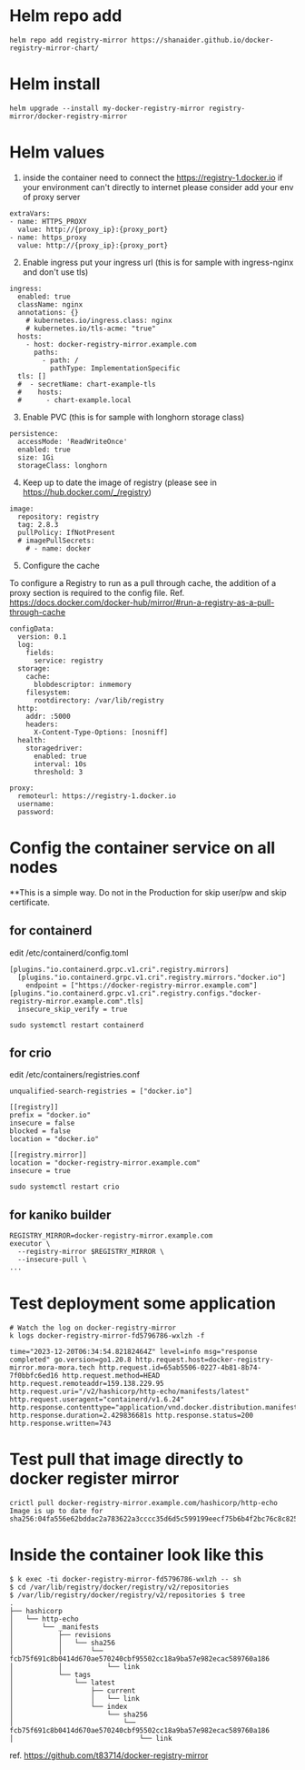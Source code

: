 # Helm repo add
```
helm repo add registry-mirror https://shanaider.github.io/docker-registry-mirror-chart/
```
# Helm install
```
helm upgrade --install my-docker-registry-mirror registry-mirror/docker-registry-mirror 
```
# Helm values
1. inside the container need to connect the https://registry-1.docker.io if your environment can't directly to internet please consider add your env of proxy server
```
extraVars:
- name: HTTPS_PROXY
  value: http://{proxy_ip}:{proxy_port}
- name: https_proxy
  value: http://{proxy_ip}:{proxy_port}
```
2. Enable ingress put your ingress url (this is for sample with ingress-nginx and don't use tls)
```
ingress:
  enabled: true
  className: nginx
  annotations: {}
    # kubernetes.io/ingress.class: nginx
    # kubernetes.io/tls-acme: "true"
  hosts:
    - host: docker-registry-mirror.example.com
      paths:
        - path: /
          pathType: ImplementationSpecific
  tls: []
  #  - secretName: chart-example-tls
  #    hosts:
  #      - chart-example.local
```
3. Enable PVC (this is for sample with longhorn storage class)
```
persistence:
  accessMode: 'ReadWriteOnce'
  enabled: true
  size: 1Gi
  storageClass: longhorn
```
4. Keep up to date the image of registry (please see in https://hub.docker.com/_/registry)
```
image:
  repository: registry
  tag: 2.8.3
  pullPolicy: IfNotPresent
  # imagePullSecrets:
    # - name: docker
```
5. Configure the cache

To configure a Registry to run as a pull through cache, the addition of a proxy section is required to the config file.
Ref. https://docs.docker.com/docker-hub/mirror/#run-a-registry-as-a-pull-through-cache
```
configData:
  version: 0.1
  log:
    fields:
      service: registry
  storage:
    cache:
      blobdescriptor: inmemory
    filesystem:
      rootdirectory: /var/lib/registry
  http:
    addr: :5000
    headers:
      X-Content-Type-Options: [nosniff]
  health:
    storagedriver:
      enabled: true
      interval: 10s
      threshold: 3

proxy:
  remoteurl: https://registry-1.docker.io
  username:
  password:
```

# Config the container service on all nodes
**This is a simple way. Do not in the Production for skip user/pw and skip certificate.
## for containerd

edit /etc/containerd/config.toml
```
[plugins."io.containerd.grpc.v1.cri".registry.mirrors]
  [plugins."io.containerd.grpc.v1.cri".registry.mirrors."docker.io"]
    endpoint = ["https://docker-registry-mirror.example.com"]
[plugins."io.containerd.grpc.v1.cri".registry.configs."docker-registry-mirror.example.com".tls]
  insecure_skip_verify = true
```

```
sudo systemctl restart containerd
```

## for crio
edit /etc/containers/registries.conf

```
unqualified-search-registries = ["docker.io"]
​
[[registry]]
prefix = "docker.io"
insecure = false
blocked = false
location = "docker.io"
​
[[registry.mirror]]
location = "docker-registry-mirror.example.com"
insecure = true
```

```
sudo systemctl restart crio
```
## for kaniko builder
```
REGISTRY_MIRROR=docker-registry-mirror.example.com
executor \ 
  --registry-mirror $REGISTRY_MIRROR \
  --insecure-pull \
...
```
# Test deployment some application

```kubectl create deployment http-echo --image hashicorp/http-echo
# Watch the log on docker-registry-mirror
k logs docker-registry-mirror-fd5796786-wxlzh -f

time="2023-12-20T06:34:54.82182464Z" level=info msg="response completed" go.version=go1.20.8 http.request.host=docker-registry-mirror.mora-mora.tech http.request.id=65ab5506-0227-4b81-8b74-7f0bbfc6ed16 http.request.method=HEAD http.request.remoteaddr=159.138.229.95 http.request.uri="/v2/hashicorp/http-echo/manifests/latest" http.request.useragent="containerd/v1.6.24" http.response.contenttype="application/vnd.docker.distribution.manifest.list.v2+json" http.response.duration=2.429836681s http.response.status=200 http.response.written=743
```
# Test pull that image directly to docker register mirror
```
crictl pull docker-registry-mirror.example.com/hashicorp/http-echo
Image is up to date for sha256:04fa556e62bddac2a783622a3cccc35d6d5c599199eecf75b6b4f2bc76c8c825
```
# Inside the container look like this
```
$ k exec -ti docker-registry-mirror-fd5796786-wxlzh -- sh
$ cd /var/lib/registry/docker/registry/v2/repositories
$ /var/lib/registry/docker/registry/v2/repositories $ tree
.
├── hashicorp
│   └── http-echo
│       └── _manifests
│           ├── revisions
│           │   └── sha256
│           │       └── fcb75f691c8b0414d670ae570240cbf95502cc18a9ba57e982ecac589760a186
│           │           └── link
│           └── tags
│               └── latest
│                   ├── current
│                   │   └── link
│                   └── index
│                       └── sha256
│                           └── fcb75f691c8b0414d670ae570240cbf95502cc18a9ba57e982ecac589760a186
│                               └── link
```

ref.
https://github.com/t83714/docker-registry-mirror